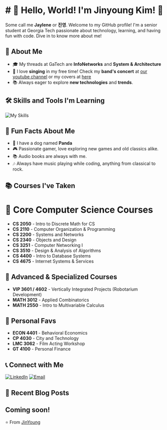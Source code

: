 <h1 align="center"> # 👋 Hello, World! I'm Jinyoung Kim! 🌟</h1>

Some call me **Jaylene** or **진영**. Welcome to my GitHub profile! I'm a senior student at Georgia Tech passionate about technology, learning, and having fun with code. Dive in to know more about me!

## 🚀 About Me

- 🎓 My threads at GaTech are **InfoNetworks** and **System & Architecture**
- 🎤 I love **singing** in my free time! Check my **band's concert** at [our youtube channel](https://www.youtube.com/@gt_oscarband) or my covers at [here](https://www.youtube.com/@jaylenekim9898)
- 📚 Always eager to explore **new technologies** and **trends**.

## 🛠️ Skills and Tools I'm Learning

![My Skills](https://skillicons.dev/icons?i=python,html,css,js,github&perline=5)

## 🎉 Fun Facts About Me

- 🐼 I have a dog named **Panda**
- 🎮 Passionate gamer, love exploring new games and old classics alike.
- 📚 Audio books are always with me.
- 🎶 Always have music playing while coding, anything from classical to rock.

## 📚 Courses I've Taken
# 🔹 Core Computer Science Courses  
- **CS 2050** - Intro to Discrete Math for CS  
- **CS 2110** - Computer Organization & Programming  
- **CS 2200** - Systems and Networks  
- **CS 2340** - Objects and Design  
- **CS 3251** - Computer Networking I  
- **CS 3510** - Design & Analysis of Algorithms  
- **CS 4400** - Intro to Database Systems  
- **CS 4675** - Internet Systems & Services  

## 🔹 Advanced & Specialized Courses  
- **VIP 3601 / 4602** - Vertically Integrated Projects (Robotarium Development)  
- **MATH 3012** - Applied Combinatorics  
- **MATH 2550** - Intro to Multivariable Calculus  

## 🔹 Personal Favs 
- **ECON 4401** - Behavioral Economics  
- **CP 4030** - City and Technology  
- **LMC 3062** - Film Acting Workshop  
- **GT 4100** - Personal Finance  

## 📞 Connect with Me

[![LinkedIn](https://img.shields.io/badge/LinkedIn-0e76a8?style=for-the-badge&logo=linkedin&logoColor=white)](https://www.linkedin.com/in/jinyoungjaylenekim/)
[![Email](https://img.shields.io/badge/Email-c14438?style=for-the-badge&logo=Gmail&logoColor=white)](mailto:jkim3670@gatech.edu)

## 📝 Recent Blog Posts

Coming soon!
---

⭐️ From [JinYoung](https://github.com/Jin-Y0ung)
